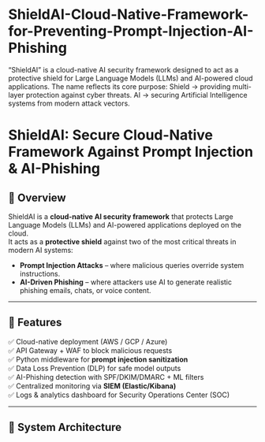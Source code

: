 # ShieldAI-Cloud-Native-Framework-for-Preventing-Prompt-Injection-AI-Phishing
“ShieldAI” is a cloud-native AI security framework designed to act as a protective shield for Large Language Models (LLMs) and AI-powered cloud applications. The name reflects its core purpose:  Shield → providing multi-layer protection against cyber threats.  AI → securing Artificial Intelligence systems from modern attack vectors. 

# ShieldAI: Secure Cloud-Native Framework Against Prompt Injection & AI-Phishing  

## 🔹 Overview  
ShieldAI is a **cloud-native AI security framework** that protects Large Language Models (LLMs) and AI-powered applications deployed on the cloud.  
It acts as a **protective shield** against two of the most critical threats in modern AI systems:  
- **Prompt Injection Attacks** – where malicious queries override system instructions.  
- **AI-Driven Phishing** – where attackers use AI to generate realistic phishing emails, chats, or voice content.  

---

## 🔹 Features  
✅ Cloud-native deployment (AWS / GCP / Azure)  
✅ API Gateway + WAF to block malicious requests  
✅ Python middleware for **prompt injection sanitization**  
✅ Data Loss Prevention (DLP) for safe model outputs  
✅ AI-Phishing detection with SPF/DKIM/DMARC + ML filters  
✅ Centralized monitoring via **SIEM (Elastic/Kibana)**  
✅ Logs & analytics dashboard for Security Operations Center (SOC)  

---

## 🔹 System Architecture  

